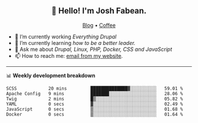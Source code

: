 <h2 align="center">👋 Hello! I'm Josh Fabean.</h2>
<p align="center">
  <a href="https://joshfabean.com">Blog</a> •
  <a href="https://www.buymeacoffee.com/LSxne6Yr4">Coffee</a>
</p>

- 🔭 I’m currently working *Everything Drupal*
- 🌱 I’m currently learning *how to be a better leader.*
- 💬 Ask me about *Drupal, Linux, PHP, Docker, CSS and JavaScript*
- 📫 How to reach me: [email from my website](https://joshfabean.com).

-------

📊 **Weekly development breakdown**
<!--START_SECTION:waka-->

```text
SCSS            20 mins         ██████████████▓░░░░░░░░░░   59.01 %
Apache Config   9 mins          ███████░░░░░░░░░░░░░░░░░░   28.06 %
Twig            2 mins          █▒░░░░░░░░░░░░░░░░░░░░░░░   05.82 %
YAML            0 secs          ▓░░░░░░░░░░░░░░░░░░░░░░░░   02.49 %
JavaScript      0 secs          ▒░░░░░░░░░░░░░░░░░░░░░░░░   01.68 %
Docker          0 secs          ▒░░░░░░░░░░░░░░░░░░░░░░░░   01.64 %
```

<!--END_SECTION:waka-->

<!--
**fabean/fabean** is a ✨ _special_ ✨ repository because its `README.md` (this file) appears on your GitHub profile.

Here are some ideas to get you started:

- 🔭 I’m currently working on ...
- 🌱 I’m currently learning ...
- 👯 I’m looking to collaborate on ...
- 🤔 I’m looking for help with ...
- 💬 Ask me about ...
- 📫 How to reach me: ...
- 😄 Pronouns: ...
- ⚡ Fun fact: ...
-->
